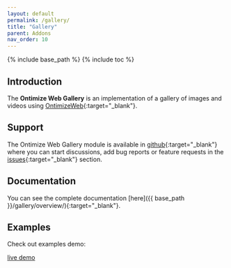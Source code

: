 ```yaml
---
layout: default
permalink: /gallery/
title: "Gallery"
parent: Addons
nav_order: 10
---
```


{% include base_path %}
{% include toc %}

## Introduction
The **Ontimize Web Gallery** is an implementation of a gallery of images and videos using [OntimizeWeb](https://github.com/OntimizeWeb/ontimize-web-ngx){:target="_blank"}.

## Support
The Ontimize Web Gallery module is available in [github](https://github.com/OntimizeWeb/ontimize-web-ngx-gallery){:target="_blank"} where you can start discussions, add bug reports or feature requests in the [issues](https://github.com/OntimizeWeb/ontimize-web-ngx-gallery/issues){:target="_blank"} section.

## Documentation
You can see the complete documentation [here]({{ base_path }}/gallery/overview/){:target="_blank"}.

## Examples

Check out examples demo:
<p>
  <a href="https://try.imatia.com/ontimizeweb/playground/main/gallery" target="_blank" class="btn btn--success">
    <i class="fa fa-play"></i>
    live demo
  </a>
</p>

